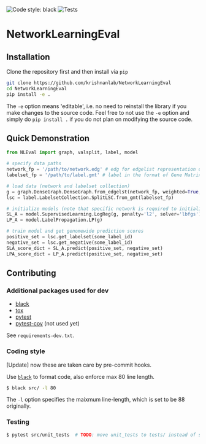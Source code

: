 ![Code style: black](https://img.shields.io/badge/code%20style-black-000000.svg)
![Tests](https://github.com/krishnanlab/NetworkLearningEval/actions/workflows/tests.yml/badge.svg)

# NetworkLearningEval

## Installation

Clone the repository first and then install via ``pip``

```bash
git clone https://github.com/krishnanlab/NetworkLearningEval
cd NetworkLearningEval
pip install -e .
```

The ``-e`` option means 'editable', i.e. no need to reinstall the library if you make changes to the source code.
Feel free to not use the ``-e`` option and simply do ``pip install .`` if you do not plan on modifying the source code.

## Quick Demonstration
```python
from NLEval import graph, valsplit, label, model

# specify data paths
network_fp = '/path/to/network.edg' # edg for edgelist representation of sparse network
labelset_fp = '/path/to/label.gmt' # label in the format of Gene Matrix Transpose

# load data (network and labelset collection)
g = graph.DenseGraph.DenseGraph.from_edgelst(network_fp, weighted=True, directed=False)
lsc = label.LabelsetCollection.SplitLSC.from_gmt(labelset_fp)

# initialize models (note that specific network is required to initialize model)
SL_A = model.SupervisedLearning.LogReg(g, penalty='l2', solver='lbfgs')
LP_A = model.LabelPropagation.LP(g)

# train model and get genomewide prediction scores
positive_set = lsc.get_labelset(some_label_id)
negative_set = lsc.get_negative(some_label_id)
SLA_score_dict = SL_A.predict(positive_set, negative_set)
LPA_score_dict = LP_A.predict(positive_set, negative_set)
```

## Contributing

### Additional packages used for dev

* [black](https://github.com/psf/black)
* [tox](https://tox.wiki/en/latest/index.html)
* [pytest](https://docs.pytest.org/en/6.2.x/)
* [pytest-cov](https://pypi.org/project/pytest-cov/) (not used yet)

See ``requirements-dev.txt``.

### Coding style

[Update] now these are taken care by pre-commit hooks.

Use [``black``](https://github.com/psf/black) to format code, also enforce max 80 line length.

```bash
$ black src/ -l 80
```

The ``-l`` option specifies the maixmum line-length, which is set to be 88 originally.

### Testing

```bash
$ pytest src/unit_tests  # TODO: move unit_tests to tests/ instead of src/
```
